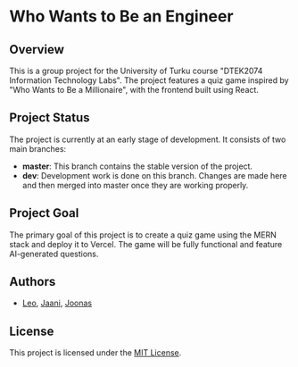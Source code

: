 # Who Wants to Be an Engineer

## Overview

This is a group project for the University of Turku course "DTEK2074 Information Technology Labs". The project features a quiz game inspired by "Who Wants to Be a Millionaire", with the frontend built using React.

## Project Status

The project is currently at an early stage of development. It consists of two main branches:

- **master**: This branch contains the stable version of the project.
- **dev**: Development work is done on this branch. Changes are made here and then merged into master once they are working properly.

## Project Goal

The primary goal of this project is to create a quiz game using the MERN stack and deploy it to Vercel. The game will be fully functional and feature AI-generated questions.

## Authors

- [Leo](https://github.com/leotamminen), [Jaani](https://github.com/Sodejaa), [Joonas](https://github.com/saljoo)

## License

This project is licensed under the [MIT License](LICENSE).
